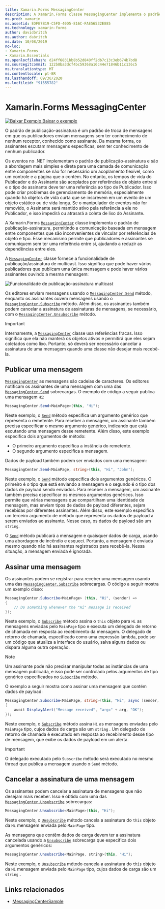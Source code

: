 ```yaml
---
title: Xamarin.Forms MessagingCenter
description: A Xamarin.Forms classe MessagingCenter implementa o padrão de publicação-assinatura, permitindo a comunicação baseada em mensagem entre componentes que são inconvenientes de vincular por referências de objeto e tipo.
ms.prod: xamarin
ms.assetid: EDFE7B19-C5FD-40D5-816C-FAE56532E885
ms.technology: xamarin-forms
author: davidbritch
ms.author: dabritch
ms.date: 10/08/2019
no-loc:
- Xamarin.Forms
- Xamarin.Essentials
ms.openlocfilehash: d24ff6831bb8b52d840ff2db7c13c3eb674b7bd8
ms.sourcegitcommit: 122b8ba3dcf4bc59368a16c44e71846b11c136c5
ms.translationtype: MT
ms.contentlocale: pt-BR
ms.lasthandoff: 09/30/2020
ms.locfileid: "91555782"
---
```

# <a name="no-locxamarinforms-messagingcenter"></a>Xamarin.Forms MessagingCenter

[![Baixar Exemplo](~/media/shared/download.png) Baixar o exemplo](https://docs.microsoft.com/samples/xamarin/xamarin-forms-samples/usingmessagingcenter)

O padrão de publicação-assinatura é um padrão de troca de mensagens em que os publicadores enviam mensagens sem ter conhecimento de nenhum receptor, conhecido como assinante. Da mesma forma, os assinantes escutam mensagens específicas, sem ter conhecimento de nenhum publicador.

Os eventos no .NET implementam o padrão de publicação-assinatura e são a abordagem mais simples e direta para uma camada de comunicação entre componentes se não for necessário um acoplamento flexível, como um controle e a página que o contém. No entanto, os tempos de vida do Publicador e do Assinante são acoplados por referências de objeto entre si e o tipo de assinante deve ter uma referência ao tipo de Publicador. Isso pode criar problemas de gerenciamento de memória, especialmente quando há objetos de vida curta que se inscrevem em um evento de um objeto estático ou de vida longa. Se o manipulador de eventos não for removido, o Assinante será mantido ativo pela referência a ele no Publicador, e isso impedirá ou atrasará a coleta de lixo do Assinante.

A Xamarin.Forms [`MessagingCenter`](xref:Xamarin.Forms.MessagingCenter) classe implementa o padrão de publicação-assinatura, permitindo a comunicação baseada em mensagem entre componentes que são inconvenientes de vincular por referências de objeto e tipo. Esse mecanismo permite que publicadores e assinantes se comuniquem sem ter uma referência entre si, ajudando a reduzir as dependências entre eles.

A [`MessagingCenter`](xref:Xamarin.Forms.MessagingCenter) classe fornece a funcionalidade de publicação/assinatura de multicast. Isso significa que pode haver vários publicadores que publicam uma única mensagem e pode haver vários assinantes ouvindo a mesma mensagem:

![Funcionalidade de publicação-assinatura multicast](messaging-center-images/messaging-center.png)

Os editores enviam mensagens usando o [`MessagingCenter.Send`](xref:Xamarin.Forms.MessagingCenter.Send*) método, enquanto os assinantes ouvem mensagens usando o [`MessagingCenter.Subscribe`](xref:Xamarin.Forms.MessagingCenter.Subscribe*) método. Além disso, os assinantes também podem cancelar a assinatura de assinaturas de mensagens, se necessário, com o [`MessagingCenter.Unsubscribe`](xref:Xamarin.Forms.MessagingCenter.Unsubscribe*) método.

> [!IMPORTANT]
> Internamente, a [`MessagingCenter`](xref:Xamarin.Forms.MessagingCenter) classe usa referências fracas. Isso significa que ela não manterá os objetos ativos e permitirá que eles sejam coletados como lixo. Portanto, só deverá ser necessário cancelar a assinatura de uma mensagem quando uma classe não desejar mais recebê-la.

## <a name="publish-a-message"></a>Publicar uma mensagem

[`MessagingCenter`](xref:Xamarin.Forms.MessagingCenter) as mensagens são cadeias de caracteres. Os editores notificam os assinantes de uma mensagem com uma das [`MessagingCenter.Send`](xref:Xamarin.Forms.MessagingCenter.Send*) sobrecargas. O exemplo de código a seguir publica uma mensagem `Hi`:

```csharp
MessagingCenter.Send<MainPage>(this, "Hi");
```

Neste exemplo, o [`Send`](xref:Xamarin.Forms.MessagingCenter.Send*) método especifica um argumento genérico que representa o remetente. Para receber a mensagem, um assinante também precisa especificar o mesmo argumento genérico, indicando que está escutando uma mensagem desse remetente. Além disso, este exemplo especifica dois argumentos de método:

- O primeiro argumento especifica a instância do remetente.
- O segundo argumento especifica a mensagem.

Dados de payload também podem ser enviados com uma mensagem:

```csharp
MessagingCenter.Send<MainPage, string>(this, "Hi", "John");
```

Neste exemplo, o [`Send`](xref:Xamarin.Forms.MessagingCenter.Send*) método especifica dois argumentos genéricos. O primeiro é o tipo que está enviando a mensagem e o segundo é o tipo dos dados de payload sendo enviados. Para receber a mensagem, um assinante também precisa especificar os mesmos argumentos genéricos. Isso permite que várias mensagens que compartilham uma identidade de mensagem, mas enviam tipos de dados de payload diferentes, sejam recebidas por diferentes assinantes. Além disso, este exemplo especifica um terceiro argumento de método que representa os dados de payload a serem enviados ao assinante. Nesse caso, os dados de payload são um `string`.

O [`Send`](xref:Xamarin.Forms.MessagingCenter.Send*) método publicará a mensagem e quaisquer dados de carga, usando uma abordagem de incêndio e esqueci. Portanto, a mensagem é enviada mesmo quando não há assinantes registrados para recebê-la. Nessa situação, a mensagem enviada é ignorada.

## <a name="subscribe-to-a-message"></a>Assinar uma mensagem

Os assinantes podem se registrar para receber uma mensagem usando uma das [`MessagingCenter.Subscribe`](xref:Xamarin.Forms.MessagingCenter.Subscribe*) sobrecargas. O código a seguir mostra um exemplo disso:

```csharp
MessagingCenter.Subscribe<MainPage> (this, "Hi", (sender) =>
{
    // Do something whenever the "Hi" message is received
});
```

Neste exemplo, o [`Subscribe`](xref:Xamarin.Forms.MessagingCenter.Subscribe*) método assina o `this` objeto para `Hi` as mensagens enviadas pelo `MainPage` tipo e executa um delegado de retorno de chamada em resposta ao recebimento da mensagem. O delegado de retorno de chamada, especificado como uma expressão lambda, pode ser um código que atualiza a interface do usuário, salva alguns dados ou dispara alguma outra operação.

> [!NOTE]
> Um assinante pode não precisar manipular todas as instâncias de uma mensagem publicada, e isso pode ser controlado pelos argumentos de tipo genérico especificados no [`Subscribe`](xref:Xamarin.Forms.MessagingCenter.Subscribe*) método.

O exemplo a seguir mostra como assinar uma mensagem que contém dados de payload:

```csharp
MessagingCenter.Subscribe<MainPage, string>(this, "Hi", async (sender, arg) =>
{
    await DisplayAlert("Message received", "arg=" + arg, "OK");
});
```

Neste exemplo, o [`Subscribe`](xref:Xamarin.Forms.MessagingCenter.Subscribe*) método assina `Hi` as mensagens enviadas pelo `MainPage` tipo, cujos dados de carga são um `string` . Um delegado de retorno de chamada é executado em resposta ao recebimento desse tipo de mensagem, que exibe os dados de payload em um alerta.

> [!IMPORTANT]
> O delegado executado pelo `Subscribe` método será executado no mesmo thread que publica a mensagem usando o `Send` método.

## <a name="unsubscribe-from-a-message"></a>Cancelar a assinatura de uma mensagem

Os assinantes podem cancelar a assinatura de mensagens que não desejam mais receber. Isso é obtido com uma das [`MessagingCenter.Unsubscribe`](xref:Xamarin.Forms.MessagingCenter.Unsubscribe*) sobrecargas:

```csharp
MessagingCenter.Unsubscribe<MainPage>(this, "Hi");
```

Neste exemplo, o [`Unsubscribe`](xref:Xamarin.Forms.MessagingCenter.Unsubscribe*) método cancela a assinatura do `this` objeto da `Hi` mensagem enviada pelo `MainPage` tipo.

As mensagens que contêm dados de carga devem ter a assinatura cancelada usando a [`Unsubscribe`](xref:Xamarin.Forms.MessagingCenter.Unsubscribe*) sobrecarga que especifica dois argumentos genéricos:

```csharp
MessagingCenter.Unsubscribe<MainPage, string>(this, "Hi");
```

Neste exemplo, o [`Unsubscribe`](xref:Xamarin.Forms.MessagingCenter.Unsubscribe*) método cancela a assinatura do `this` objeto da `Hi` mensagem enviada pelo `MainPage` tipo, cujos dados de carga são um `string` .

## <a name="related-links"></a>Links relacionados

- [MessagingCenterSample](/samples/xamarin/xamarin-forms-samples/usingmessagingcenter)